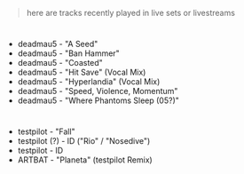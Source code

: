 > here are tracks recently played in live sets or livestreams

#

- deadmau5 - "A Seed"
- deadmau5 - "Ban Hammer"
- deadmau5 - "Coasted"
- deadmau5 - "Hit Save" (Vocal Mix)
- deadmau5 - "Hyperlandia" (Vocal Mix)
- deadmau5 - "Speed, Violence, Momentum"
- deadmau5 - "Where Phantoms Sleep (05?)"

#

- testpilot - "Fall"
- testpilot (?) - ID ("Rio" / "Nosedive")
- testpilot - ID
- ARTBAT - "Planeta" (testpilot Remix)
